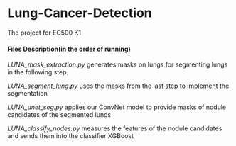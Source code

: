 # Lung-Cancer-Detection
The project for EC500 K1

#### Files Description(in the order of running)
*LUNA_mask_extraction.py* generates masks on lungs for segmenting lungs in the following step.

*LUNA_segment_lung.py* uses the masks from the last step to implement the segmentation

*LUNA_unet_seg.py* applies our ConvNet model to provide masks of nodule candidates of the segmented lungs

*LUNA_classify_nodes.py* measures the features of the nodule candidates and sends them into the classifier XGBoost


